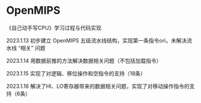 # OpenMIPS
《自己动手写CPU》学习过程与代码实现 

2023.1.13 初步建立 OpenMIPS 五级流水线结构，实现第一条指令ori，未解决流水线 “相关” 问题

2023.1.14 用数据前推的方法解决数据相关问题（不包括加载指令）

2023.1.15 实现了对逻辑、移位操作和空指令的支持（18条）

2023.1.16 解决了HI、LO寄存器带来的数据相关问题，实现了对移动操作指令的支持（6条）
